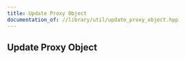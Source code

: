 ```yaml
---
title: Update Proxy Object
documentation_of: //library/util/update_proxy_object.hpp
---
```

## Update Proxy Object